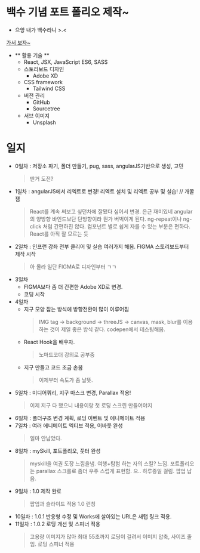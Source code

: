 # 백수 기념 포트 폴리오 제작~
- 으앙 내가 백수라니 >.<

[가서 보자~](https://blowrock.github.io/)

- ** 활용 기술 **
    - React, JSX, JavaScript ES6, SASS
    - 스토리보드 디자인
         - Adobe XD
    - CSS framework
        - Tailwind CSS
    - 버전 관리
        - GitHub
        - Sourcetree
    - 서브 이미지
        - Unsplash
# 일지
- 0일차 : 저장소 파기, 폴더 만들기, pug, sass, angularJS기반으로 생성, 고민
    > 딴거 도전?
- 1일차 : angularJS에서 리엑트로 변경! 리엑트 설치 및 리엑트 공부 및 실습! // 개꿀잼
    > React를 계속 써보고 싶던차에 잘됐다 싶어서 변경. 은근 재미있네
    > angular의 양방향 바인드보단 단방향이라 뭔가 버벅이게 된다. ng-repeat이나 ng-click 처럼 간편하진 않다.
    > 컴포넌트 별로 쉽게 자를 수 있는 부분은 편하다. React를 아직 잘 모르는 듯 
- 2일차 : 인프런 강좌 전부 클리어 및 실습 여러가지 해봄. FIGMA 스토리보드부터 제작 시작
    > 아 몰라 일단 FIGMA로 디자인부터 ㄱㄱ
- 3일차 
    - FIGMA보다 좀 더 간편한 Adobe XD로 변경.
    - 코딩 시작
- 4일차
    - 지구 모양 잡는 방식에 방향전환이 많이 이루어짐
        > IMG tag -> background -> threeJS -> canvas, mask, blur를 이용하는 것이 제일 좋은 방식 같다. codepen에서 테스팅해봄.
    - React Hook을 배우자.
        > 노마드코더 강의로 공부중
    - 지구 만들고 코드 조금 손봄
        > 이제부터 속도가 좀 날뜻.
- 5일차 : 미디어쿼리, 지구 마스크 변경, Parallax 적용!
    > 이제 지구 다 했으니 내용이랑 첫 로딩 스크린 만들어야지
- 6일차 : 폴더구조 변경 계획, 로딩 이벤트 및 에니메이트 적용
- 7일차 : 여러 에니메이트 엑티브 적용, 어바웃 완성
    > 얼마 안남았다.
- 8일차 : mySkill, 포트폴리오, 풋터 완성
    > myskill을 여권 도장 느낌을냄. 여행+탐험 하는 자의 스킬? 느낌.
    > 포트폴리오는 parallax 스크롤로 좀더 우주 스럽게 표현함. 으.. 하루종일 걸림. 팝업 납음.
- 9일차 : 1.0 제작 완료
    > 팝업과 슬라이드 적용 1.0 런칭
- 10일차 : 1.0.1 반응형 수정 및 Works에 살아있는 URL은 새탭 링크 적용.
- 11일차 : 1.0.2 로딩 개선 및 스피너 적용
    > 고용량 이미지가 많아 최대 55초까지 로딩이 걸려서 이미지 압축, 사이즈 줄임.
    > 로딩 스피너 적용
